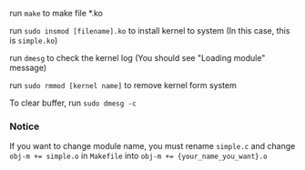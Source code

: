 run  `make` to make file *.ko 

run `sudo insmod [filename].ko` to install kernel to system (In this case, this is `simple.ko`)

run `dmesg` to check the kernel log (You should see "Loading module" message)

run `sudo rmmod [kernel name]` to remove kernel form system

To clear buffer, run `sudo dmesg -c`

### Notice
 If you want to change module name, you must rename `simple.c` and change `obj-m += simple.o` in `Makefile` into `obj-m += {your_name_you_want}.o`